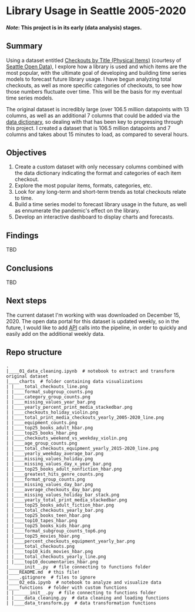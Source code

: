 # Library Usage in Seattle 2005-2020

#### *Note*: This project is in its early (data analysis) stages. 

## Summary
Using a dataset entitled [Checkouts by Title (Physical Items)](https://data.seattle.gov/Community/Checkouts-By-Title-Physical-Items-/5src-czff) (courtesy of [Seattle Open Data](https://data.seattle.gov/)), I explore how a library is used and which items are the most popular, with the ultimate goal of developing and building time series models to forecast future library usage. I have begun analyzing total checkouts, as well as more specific categories of checkouts, to see how those numbers fluctuate over time. This will be the basis for my eventual time series models.

The original dataset is incredibly large (over 106.5 million datapoints with 13 columns, as well as an additional 7 columns that could be added via the [data dictionary](https://data.seattle.gov/Community/Integrated-Library-System-ILS-Data-Dictionary/pbt3-ytbc), so dealing with that has been key to progressing through this project. I created a dataset that is 106.5 million datapoints and 7 columns and takes about 15 minutes to load, as compared to several hours.

## Objectives
1. Create a custom dataset with only necessary columns combined with the data dictionary indicating the format and categories of each item checkout.
2. Explore the most popular items, formats, categories, etc.
3. Look for any long-term and short-term trends as total checkouts relate to time.
4. Build a time series model to forecast library usage in the future, as well as ennumerate the pandemic's effect on the library.
5. Develop an interactive dashboard to display charts and forecasts.

## Findings
TBD

## Conclusions
TBD

## Next steps
The current dataset I'm working with was downloaded on December 15, 2020. The open data portal for this dataset is updated weekly, so in the future, I would like to add [API](https://dev.socrata.com/foundry/data.seattle.gov/5src-czff) calls into the pipeline, in order to quickly and easily add on the additional weekly data.

## Repo structure
```
.
|____01_data_cleaning.ipynb  # notebook to extract and transform original dataset
|____charts  # folder containing data visualizations
| |____total_checkouts_line.png
| |____format_subgroup_counts.png
| |____category_group_counts.png
| |____missing_values_year_bar.png
| |____yearly_percent_print_media_stackedbar.png
| |____checkouts_holiday_violin.png
| |____total_print_media_checkouts_yearly_2005-2020_line.png
| |____equipment_counts.png
| |____top25_books_adult_hbar.png
| |____top25_books_hbar.png
| |____checkouts_weekend_vs_weekday_violin.png
| |____age_group_counts.png
| |____total_checkouts_equipment_yearly_2015-2020_line.png
| |____yearly_weekday_average_bar.png
| |____missing_values_holiday.png
| |____missing_values_day_x_year_bar.png
| |____top25_books_adult_nonfiction_hbar.png
| |____greatest_hits_genre_counts.png
| |____format_group_counts.png
| |____missing_values_day_bar.png
| |____average_checkouts_day_bar.png
| |____missing_values_holiday_bar_stack.png
| |____yearly_total_print_media_stackedbar.png
| |____top25_books_adult_fiction_hbar.png
| |____total_checkouts_yearly_bar.png
| |____top25_books_teen_hbar.png
| |____top10_tapes_hbar.png
| |____top25_books_kids_hbar.png
| |____format_subgroup_counts_top6.png
| |____top25_movies_hbar.png
| |____percent_checkouts_equipment_yearly_bar.png
| |____total_checkouts.png
| |____top10_kids_movies_hbar.png
| |____total_checkouts_yearly_line.png
| |____top10_documentaries_hbar.png
|______init__.py  # file connecting to functions folder
|____README.md  # this file!
|____.gitignore  # files to ignore
|____02_eda.ipynb  # notebook to analyze and visualize data 
|____functions  # folder with custom functions
| |______init__.py  # file connecting to functions folder
| |____data_cleaning.py  # data cleaning and loading functions
| |____data_transform.py  # data transformation functions
```
